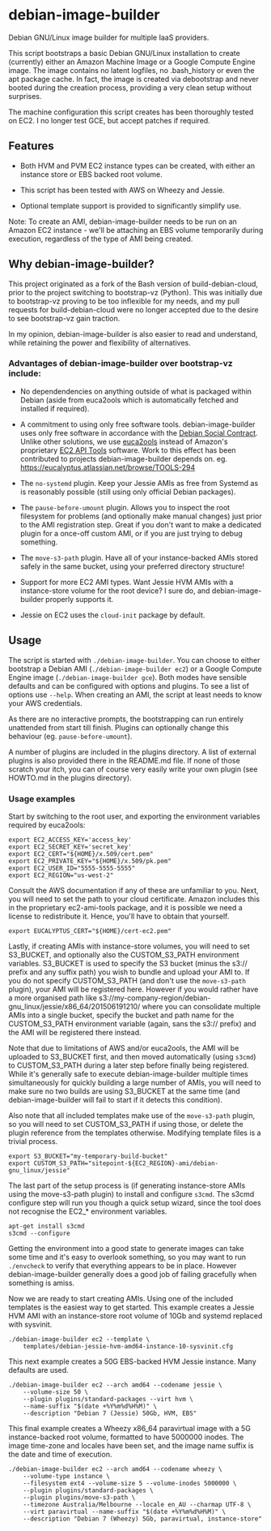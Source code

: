 debian-image-builder
====================

Debian GNU/Linux image builder for multiple IaaS providers.

This script bootstraps a basic Debian GNU/Linux installation to create
(currently) either an Amazon Machine Image or a Google Compute Engine
image. The image contains no latent logfiles, no .bash\_history or
even the apt package cache. In fact, the image is created via
debootstrap and never booted during the creation process, providing a
very clean setup without surprises.

The machine configuration this script creates has been thoroughly
tested on EC2. I no longer test GCE, but accept patches if required.


Features
--------

* Both HVM and PVM EC2 instance types can be created, with either an
  instance store or EBS backed root volume.

* This script has been tested with AWS on Wheezy and Jessie.

* Optional template support is provided to significantly simplify use.

Note: To create an AMI, debian-image-builder needs to be run on an
Amazon EC2 instance - we'll be attaching an EBS volume temporarily
during execution, regardless of the type of AMI being created.


Why debian-image-builder?
-------------------------

This project originated as a fork of the Bash version of
build-debian-cloud, prior to the project switching to bootstrap-vz
(Python). This was initially due to bootstrap-vz proving to be too
inflexible for my needs, and my pull requests for build-debian-cloud
were no longer accepted due to the desire to see bootstrap-vz gain
traction.

In my opinion, debian-image-builder is also easier to read and
understand, while retaining the power and flexibility of alternatives.

### Advantages of debian-image-builder over bootstrap-vz include: ###

* No dependendencies on anything outside of what is packaged within
  Debian (aside from euca2ools which is automatically fetched and
  installed if required).

* A commitment to using only free software tools.
  debian-image-builder uses only free software in accordance with the
  [Debian Social Contract](http://www.debian.org/social_contract).
  Unlike other solutions, we use
  [euca2ools](http://www.eucalyptus.com/download/euca2ools) instead of
  Amazon's proprietary
  [EC2 API Tools](http://aws.amazon.com/developertools/351) software.
  Work to this effect has been contributed to projects
  debian-image-builder depends on. eg.
  https://eucalyptus.atlassian.net/browse/TOOLS-294

* The ``no-systemd`` plugin. Keep your Jessie AMIs as free from
  Systemd as is reasonably possible (still using only official Debian
  packages).

* The ``pause-before-umount`` plugin. Allows you to inspect the root
  filesystem for problems (and optionally make manual changes) just
  prior to the AMI registration step. Great if you don't want to make
  a dedicated plugin for a once-off custom AMI, or if you are just
  trying to debug something.

* The ``move-s3-path`` plugin. Have all of your instance-backed AMIs
  stored safely in the same bucket, using your preferred directory
  structure!

* Support for more EC2 AMI types. Want Jessie HVM AMIs with a
  instance-store volume for the root device? I sure do, and
  debian-image-builder properly supports it.

* Jessie on EC2 uses the ``cloud-init`` package by default.


Usage
-----

The script is started with ``./debian-image-builder``.  You can choose
to either bootstrap a Debian AMI (``./debian-image-builder ec2``) or a
Google Compute Engine image (``./debian-image-builder gce``).  Both
modes have sensible defaults and can be configured with options and
plugins. To see a list of options use ``--help``.  When creating an
AMI, the script at least needs to know your AWS credentials.

As there are no interactive prompts, the bootstrapping can run
entirely unattended from start till finish. Plugins can optionally
change this behaviour (eg. ``pause-before-umount``).

A number of plugins are included in the plugins directory. A list of
external plugins is also provided there in the README.md file. If
none of those scratch your itch, you can of course very easily write
your own plugin (see HOWTO.md in the plugins directory).


### Usage examples ###

Start by switching to the root user, and exporting the environment
variables required by euca2ools:

```
export EC2_ACCESS_KEY='access_key'
export EC2_SECRET_KEY='secret_key'
export EC2_CERT="${HOME}/x.509/cert.pem"
export EC2_PRIVATE_KEY="${HOME}/x.509/pk.pem"
export EC2_USER_ID="5555-5555-5555"
export EC2_REGION="us-west-2"
```

Consult the AWS documentation if any of these are unfamiliar to you.
Next, you will need to set the path to your cloud certificate. Amazon
includes this in the proprietary ec2-ami-tools package, and it is 
possible we need a license to redistribute it. Hence, you'll have to
obtain that yourself.

```
export EUCALYPTUS_CERT="${HOME}/cert-ec2.pem"
```

Lastly, if creating AMIs with instance-store volumes, you will need
to set S3_BUCKET, and optionally also the CUSTOM_S3_PATH environment
variables. S3_BUCKET is used to specify the S3 bucket (minus the
s3:// prefix and any suffix path) you wish to bundle and upload your
AMI to. If you do not specify CUSTOM_S3_PATH (and don't use the
``move-s3-path`` plugin), your AMI will be registered here. However
if you would rather have a more organised path like
s3://my-company-region/debian-gnu_linux/jessie/x86_64/201506191210/
where you can consolidate multiple AMIs into a single bucket, specify
the bucket and path name for the CUSTOM_S3_PATH environment variable
(again, sans the s3:// prefix) and the AMI will be registered there
instead.

Note that due to limitations of AWS and/or euca2ools, the AMI will be
uploaded to S3_BUCKET first, and then moved automatically (using
``s3cmd``) to CUSTOM_S3_PATH during a later step before finally being
registered. While it's generally safe to execute debian-image-builder
multiple times simultaneously for quickly building a large number of
AMIs, you will need to make sure no two builds are using S3_BUCKET at
the same time (and debian-image-builder will fail to start if it
detects this condition).

Also note that all included templates make use of the ``move-s3-path``
plugin, so you will need to set CUSTOM_S3_PATH if using those, or
delete the plugin reference from the templates otherwise. Modifying
template files is a trivial process.

```
export S3_BUCKET="my-temporary-build-bucket"
export CUSTOM_S3_PATH="sitepoint-${EC2_REGION}-ami/debian-gnu_linux/jessie"
```

The last part of the setup process is (if generating instance-store
AMIs using the move-s3-path plugin) to install and configure
``s3cmd``. The s3cmd configure step will run you though a quick
setup wizard, since the tool does not recognise the EC2_* environment
variables.

```
apt-get install s3cmd
s3cmd --configure
```

Getting the environment into a good state to generate images can take
some time and it's easy to overlook something, so you may want to run
``./envcheck`` to verify that everything appears to be in
place. However debian-image-builder generally does a good job of
failing gracefully when something is amiss.

Now we are ready to start creating AMIs. Using one of the included
templates is the easiest way to get started. This example creates a
Jessie HVM AMI with an instance-store root volume of 10Gb and systemd
replaced with sysvinit.

```
./debian-image-builder ec2 --template \
    templates/debian-jessie-hvm-amd64-instance-10-sysvinit.cfg
```

This next example creates a 50G EBS-backed HVM Jessie instance. Many
defaults are used.

```
./debian-image-builder ec2 --arch amd64 --codename jessie \
    --volume-size 50 \
    --plugin plugins/standard-packages --virt hvm \
    --name-suffix "$(date +%Y%m%d%H%M)" \
    --description "Debian 7 (Jessie) 50Gb, HVM, EBS"
```

This final example creates a Wheezy x86_64 paravirtual image with a 5G
instance-backed root volume, formatted to have 5000000 inodes. The
image time-zone and locales have been set, and the image name suffix
is the date and time of execution.

```
./debian-image-builder ec2 --arch amd64 --codename wheezy \
    --volume-type instance \
    --filesystem ext4 --volume-size 5 --volume-inodes 5000000 \
    --plugin plugins/standard-packages \
    --plugin plugins/move-s3-path \
    --timezone Australia/Melbourne --locale en_AU --charmap UTF-8 \
    --virt paravirtual --name-suffix "$(date +%Y%m%d%H%M)" \
    --description "Debian 7 (Wheezy) 5Gb, paravirtual, instance-store"
```

